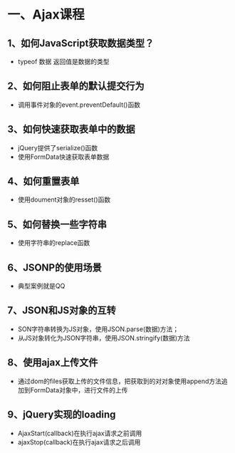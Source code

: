 # 一、Ajax课程

## 1、如何JavaScript获取数据类型？

- typeof 数据  返回值是数据的类型

## 2、如何阻止表单的默认提交行为

- 调用事件对象的event.preventDefault()函数

## 3、如何快速获取表单中的数据

- jQuery提供了serialize()函数
- 使用FormData快速获取表单数据

## 4、如何重置表单

- 使用doument对象的resset()函数

## 5、如何替换一些字符串

- 使用字符串的replace函数

## 6、JSONP的使用场景

- 典型案例就是QQ

## 7、JSON和JS对象的互转

- SON字符串转换为JS对象，使用JSON.parse(数据)方法；
- 从JS对象转化为JSON字符串，使用JSON.stringify(数据)方法

## 8、使用ajax上传文件

- 通过dom的files获取上传的文件信息，把获取到的对对象使用append方法追加到FormData对象中，进行文件的上传

## 9、jQuery实现的loading

- AjaxStart(callback)在执行ajax请求之前调用
- ajaxStop(callback)在执行ajax请求之后调用